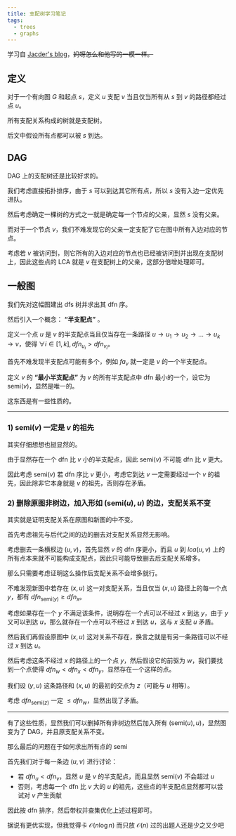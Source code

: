 ```yaml
---
title: 支配树学习笔记
tags:
  - trees
  - graphs
---
```

学习自 [Jacder's blog](https://coderoj.gitee.io/articles/dominator/)，~~妈呀怎么和他写的一模一样。~~

## 定义
对于一个有向图 $G$ 和起点 $s$，定义 $u$ 支配 $v$ 当且仅当所有从 $s$ 到 $v$ 的路径都经过点 $u$。

所有支配关系构成的树就是支配树。

后文中假设所有点都可以被 $s$ 到达。

## DAG
DAG 上的支配树还是比较好求的。

我们考虑直接拓扑排序，由于 $s$ 可以到达其它所有点，所以 $s$ 没有入边一定优先进队。

然后考虑确定一棵树的方式之一就是确定每一个节点的父亲，显然 $s$ 没有父亲。

而对于一个节点 $v$，我们不难发现它的父亲一定支配了它在图中所有入边对应的节点。

考虑若 $v$ 被访问到，则它所有的入边对应的节点也已经被访问到并出现在支配树上，因此这些点的 LCA 就是 $v$ 在支配树上的父亲，这部分倍增处理即可。

## 一般图
我们先对这幅图建出 dfs 树并求出其 dfn 序。

然后引入一个概念： **“半支配点”** 。

定义一个点 $u$ 是 $v$ 的半支配点当且仅当存在一条路径 $u\rightarrow u_1 \rightarrow u_2 \rightarrow \dots \rightarrow u_k \rightarrow v$，使得 $\forall i\in[1, k], dfn_{u_i} > dfn_{v_i}$。

首先不难发现半支配点可能有多个，例如 $fa_{v}$ 就一定是 $v$ 的一个半支配点。

定义 $v$ 的 **“最小半支配点”** 为 $v$ 的所有半支配点中 dfn 最小的一个，设它为 $\text{semi}(v)$，显然是唯一的。

这东西是有一些性质的。

***

### 1) $\text{semi}(v)$ 一定是 $v$ 的祖先
其实仔细想想也挺显然的。

由于显然存在一个 dfn 比 $v$ 小的半支配点，因此 $\text{semi}(v)$ 不可能 dfn 比 $v$ 更大。

因此考虑 $\text{semi}(v)$ 若 dfn 序比 $v$ 更小，考虑它到达 $v$ 一定需要经过一个 $v$ 的祖先，因此除非它本身就是 $v$ 的祖先，否则存在矛盾。

### 2) 删除原图非树边，加入形如 $(\text{semi}(u), u)$ 的边，支配关系不变
其实就是证明支配关系在原图和新图的中不变。

首先考虑祖先与后代之间的边的删去对支配关系显然无影响。

考虑删去一条横杈边 $(u, v)$，首先显然 $v$ 的 dfn 序更小，而且 $u$ 到 $lca(u, v)$ 上的所有点本来就不可能构成支配点，因此只可能导致删去后支配关系增多。

那么只需要考虑证明这么操作后支配关系不会增多就行。

不难发现新图中若存在 $(x, u)$ 这一对支配关系，当且仅当 $(x, u)$ 路径上的每一个点 $y$，都有 $dfn_{\text{semi}(y)} \ge dfn_x$。

考虑如果存在一个 $y$ 不满足该条件，说明存在一个点可以不经过 $x$ 到达 $y$，由于 $y$ 又可以到达 $u$，那么就存在一个点可以不经过 $x$ 到达 $u$，这与 $x$ 支配 $u$ 矛盾。

然后我们再假设原图中 $(x, u)$ 这对关系不存在，换言之就是有另一条路径可以不经过 $x$ 到达 $u$。

然后考虑这条不经过 $x$ 的路径上的一个点 $y$，然后假设它的前驱为 $w$，我们要找到一个点使得 $dfn_w < dfn_x < dfn_y$，显然存在一个这样的点。

我们设 $(y,u)$ 这条路径和 $(x,u)$ 的最初的交点为 $z$（可能与 $u$ 相等）。

考虑 $dfn_{\text{semi}(z)}$ 一定 $\le dfn_{w}$，显然出现了矛盾。

***

有了这些性质，显然我们可以删掉所有非树边然后加入所有 $(\text{semi}(u), u)$，显然图变为了 DAG，并且原支配关系不变。

那么最后的问题在于如何求出所有点的 $\text{semi}$

首先我们对于每一条边 $(u, v)$ 进行讨论：

+ 若 $dfn_u < dfn_v$，显然 $u$ 是 $v$ 的半支配点，而且显然 $\text{semi}(v)$ 不会超过 $u$
+ 否则，考虑每一个 dfn 比 $v$ 大的 $u$ 的祖先，这些点的半支配点显然都可以尝试对 $v$ 产生贡献

因此按 dfn 排序，然后带权并查集优化上述过程即可。

据说有更优实现，但我觉得卡 $\mathcal O(n\log n)$ 而只放 $\mathcal O(n)$ 过的出题人还是少之又少吧